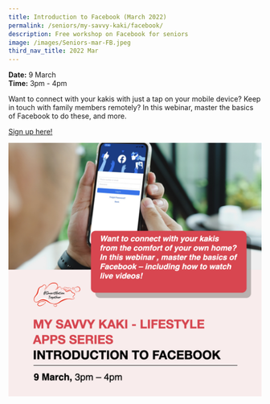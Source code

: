 ```yaml
---
title: Introduction to Facebook (March 2022)
permalink: /seniors/my-savvy-kaki/facebook/
description: Free workshop on Facebook for seniors
image: /images/Seniors-mar-FB.jpeg
third_nav_title: 2022 Mar
---
```



**Date:** 9 March
<br> **Time:** 3pm - 4pm

Want to connect with your kakis with just a tap on your mobile device? Keep in touch with family members remotely? In this webinar, master the basics of Facebook to do these, and more.  

[Sign up here! ](https://go.gov.sg/itf-ss-mar9)

![Free workshop on Facebook for seniors](/images/Seniors-mar-FB.jpeg)